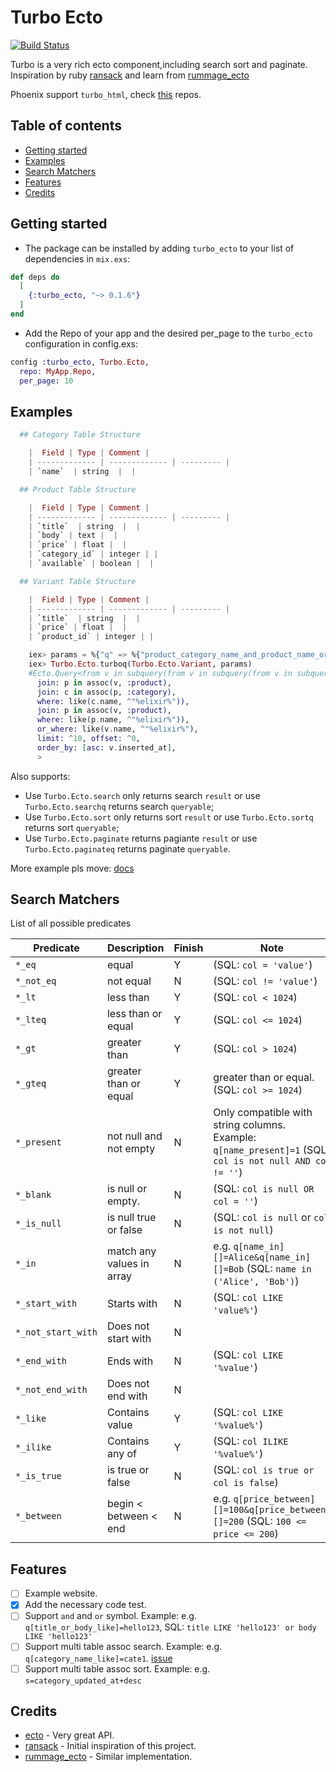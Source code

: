
# Turbo Ecto

[![Build Status](https://travis-ci.org/zven21/turbo_ecto.svg?branch=master)](https://travis-ci.org/zven21/turbo_ecto)

Turbo is a very rich ecto component,including search sort and paginate. Inspiration by ruby [ransack](https://github.com/activerecord-hackery/ransack) and learn from [rummage_ecto](https://github.com/aditya7iyengar/rummage_ecto)

Phoenix support `turbo_html`, check [this](https://github.com/zven21/turbo_html) repos.

## Table of contents

* [Getting started](#getting-started)
* [Examples](#examples)
* [Search Matchers](#search-matchers)
* [Features](#features)
* [Credits](#credits)

## Getting started

* The package can be installed by adding `turbo_ecto` to your list of dependencies in `mix.exs`:

```elixir
def deps do
  [
    {:turbo_ecto, "~> 0.1.6"}
  ]
end
```

* Add the Repo of your app and the desired per_page to the `turbo_ecto` configuration in config.exs:

```elixir
config :turbo_ecto, Turbo.Ecto,
  repo: MyApp.Repo,
  per_page: 10
```

## Examples

```elixir
  ## Category Table Structure

    |  Field | Type | Comment |
    | ------------- | ------------- | --------- |
    | `name`  | string  |  |

  ## Product Table Structure

    |  Field | Type | Comment |
    | ------------- | ------------- | --------- |
    | `title`  | string  |  |
    | `body` | text |  |
    | `price` | float |  |
    | `category_id` | integer | |
    | `available` | boolean |  |

  ## Variant Table Structure

    |  Field | Type | Comment |
    | ------------- | ------------- | --------- |
    | `title`  | string  |  |
    | `price` | float |  |
    | `product_id` | integer | |

    iex> params = %{"q" => %{"product_category_name_and_product_name_or_name_like" => "elixir", "s" => "inserted_at+asc"}}
    iex> Turbo.Ecto.turboq(Turbo.Ecto.Variant, params)
    #Ecto.Query<from v in subquery(from v in subquery(from v in subquery(from v in Turbo.Ecto.Variant),
      join: p in assoc(v, :product),
      join: c in assoc(p, :category),
      where: like(c.name, ^"%elixir%")),
      join: p in assoc(v, :product),
      where: like(p.name, ^"%elixir%")),
      or_where: like(v.name, ^"%elixir%"),
      limit: ^10, offset: ^0,
      order_by: [asc: v.inserted_at],
      >

```

Also supports:

* Use `Turbo.Ecto.search` only returns search `result` or use `Turbo.Ecto.searchq` returns search `queryable`;
* Use `Turbo.Ecto.sort` only returns sort `result` or use `Turbo.Ecto.sortq` returns sort `queryable`;
* Use `Turbo.Ecto.paginate` returns pagiante `result` or use `Turbo.Ecto.paginateq` returns paginate `queryable`.

More example pls move: [docs](https://hexdocs.pm/turbo_ecto/api-reference.html)

## Search Matchers

List of all possible predicates

| Predicate | Description | Finish | Note
| ------------- | ------------- |-------- |-------- |
| `*_eq`  | equal  | Y | (SQL: `col = 'value'`) |
| `*_not_eq` | not equal | N | (SQL: `col != 'value'`) |
| `*_lt` | less than | Y | (SQL: `col < 1024`) |
| `*_lteq` | less than or equal | Y |  (SQL: `col <= 1024`) |
| `*_gt` | greater than | Y | (SQL: `col > 1024`) |
| `*_gteq` | greater than or equal | Y | greater than or equal. (SQL: `col >= 1024`) |
| `*_present` | not null and not empty | N | Only compatible with string columns. Example: `q[name_present]=1` (SQL: `col is not null AND col != ''`) |
| `*_blank` | is null or empty. | N | (SQL: `col is null OR col = ''`) |
| `*_is_null` | is null true or false | N | (SQL: `col is null` or `col is not null`) |
| `*_in` | match any values in array | N | e.g. `q[name_in][]=Alice&q[name_in][]=Bob` (SQL: `name in ('Alice', 'Bob')`)|
| `*_start_with` | Starts with | N | (SQL: `col LIKE 'value%'`) |
| `*_not_start_with` | Does not start with | N | |
| `*_end_with` | Ends with | N | (SQL: `col LIKE '%value'`)|
| `*_not_end_with` | Does not end with | N | |
| `*_like` | Contains value | Y | (SQL: `col LIKE '%value%'`) |
| `*_ilike` | Contains any of | Y | (SQL: `col ILIKE '%value%'`) |
| `*_is_true` | is true or false | N | (SQL: `col is true or col is false`) |
| `*_between`| begin < between < end | N | e.g. `q[price_between][]=100&q[price_between][]=200` (SQL: `100 <= price <= 200`) |

## Features

* [ ] Example website.
* [x] Add the necessary code test.
* [ ] Support `and` and `or` symbol. Example: e.g. `q[title_or_body_like]=hello123`, SQL: `title LIKE 'hello123' or body LIKE 'hello123'`
* [ ] Support multi table assoc search. Example: e.g. `q[category_name_like]=cate1`. [issue](https://github.com/zven21/turbo_ecto/issues/11)
* [ ] Support multi table assoc sort. Example: e.g. `s=category_updated_at+desc`

## Credits

* [ecto](https://github.com/elixir-ecto/ecto) - Very great API.
* [ransack](https://github.com/activerecord-hackery/ransack) - Initial inspiration of this project.
* [rummage_ecto](https://github.com/aditya7iyengar/rummage_ecto) - Similar implementation.
